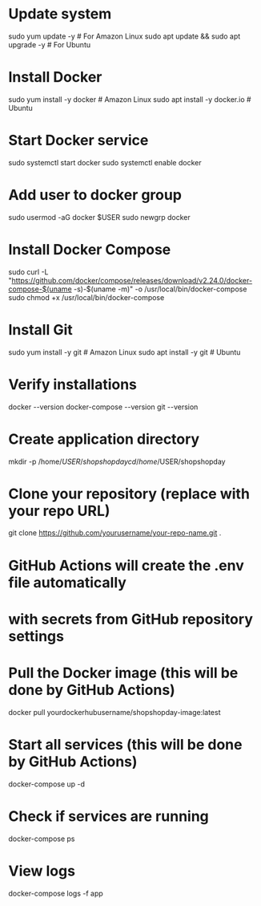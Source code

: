 # Update system
sudo yum update -y  # For Amazon Linux
sudo apt update && sudo apt upgrade -y  # For Ubuntu

# Install Docker
sudo yum install -y docker  # Amazon Linux
sudo apt install -y docker.io  # Ubuntu

# Start Docker service
sudo systemctl start docker
sudo systemctl enable docker

# Add user to docker group
sudo usermod -aG docker $USER
sudo newgrp docker

# Install Docker Compose
sudo curl -L "https://github.com/docker/compose/releases/download/v2.24.0/docker-compose-$(uname -s)-$(uname -m)" -o /usr/local/bin/docker-compose
sudo chmod +x /usr/local/bin/docker-compose

# Install Git
sudo yum install -y git  # Amazon Linux
sudo apt install -y git  # Ubuntu

# Verify installations
docker --version
docker-compose --version
git --version


# Create application directory
mkdir -p /home/$USER/shopshopday
cd /home/$USER/shopshopday

# Clone your repository (replace with your repo URL)
git clone https://github.com/yourusername/your-repo-name.git .


# GitHub Actions will create the .env file automatically
# with secrets from GitHub repository settings

# Pull the Docker image (this will be done by GitHub Actions)
docker pull yourdockerhubusername/shopshopday-image:latest

# Start all services (this will be done by GitHub Actions)
docker-compose up -d

# Check if services are running
docker-compose ps

# View logs
docker-compose logs -f app
